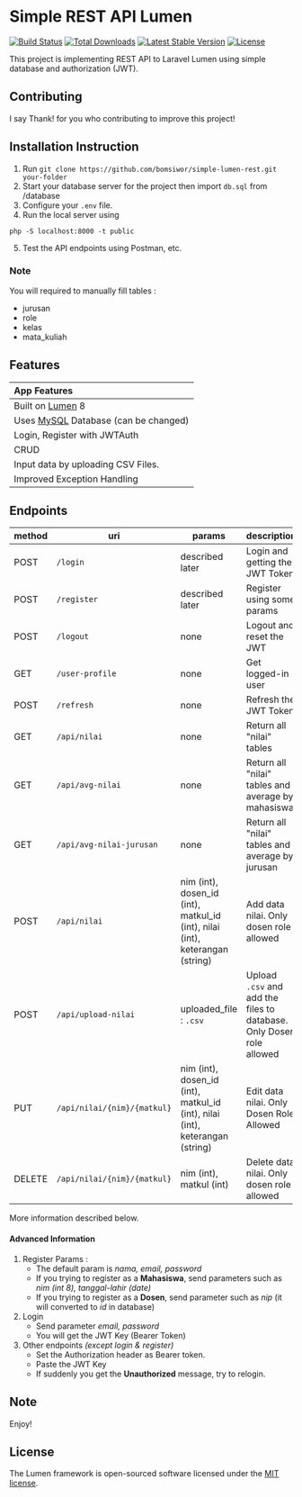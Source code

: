 # Simple REST API Lumen

[![Build Status](https://travis-ci.org/laravel/lumen-framework.svg)](https://travis-ci.org/laravel/lumen-framework)
[![Total Downloads](https://img.shields.io/packagist/dt/laravel/framework)](https://packagist.org/packages/laravel/lumen-framework)
[![Latest Stable Version](https://img.shields.io/packagist/v/laravel/framework)](https://packagist.org/packages/laravel/lumen-framework)
[![License](https://img.shields.io/packagist/l/laravel/framework)](https://packagist.org/packages/laravel/lumen-framework)

This project is implementing REST API to Laravel Lumen using simple database and authorization (JWT).

## Contributing

I say Thank! for you who contributing to improve this project!

## Installation Instruction

1. Run `git clone https://github.com/bomsiwor/simple-lumen-rest.git your-folder`
2. Start your database server for the project then import `db.sql` from /database
3. Configure your `.env` file.
4. Run the local server using

```
php -S localhost:8000 -t public
```

5. Test the API endpoints using Postman, etc.

### Note
You will required to manually fill tables :
- jurusan
- role
- kelas
- mata_kuliah

## Features

| App Features                                                     |
| :--------------------------------------------------------------- |
| Built on [Lumen](https://laravel.com/) 8                         |
| Uses [MySQL](https://github.com/mysql) Database (can be changed) |
| Login, Register with JWTAuth                                     |
| CRUD                                                             |
| Input data by uploading CSV Files.                               |
| Improved Exception Handling                                      |

## Endpoints

| method | uri                         | params          | description                                                          |
| ------ | --------------------------- | --------------- | -------------------------------------------------------------------- |
| POST   | `/login`                    | described later | Login and getting the JWT Token                                      |
| POST   | `/register`                 | described later | Register using some params                                           |
| POST   | `/logout`                   | none            | Logout and reset the JWT                                             |
| GET    | `/user-profile`             | none            | Get logged-in user                                                   |
| POST   | `/refresh`                  | none            | Refresh the JWT Token                                                |
| GET    | `/api/nilai`                | none            | Return all "nilai" tables                                            |
| GET    | `/api/avg-nilai`            | none            | Return all "nilai" tables and average by mahasiswa                   |
| GET    | `/api/avg-nilai-jurusan`    | none            | Return all "nilai" tables and average by jurusan                     |
| POST   | `/api/nilai`                | nim (int), dosen_id (int), matkul_id (int), nilai (int), keterangan (string)            | Add data nilai. Only dosen role allowed                              |
| POST   | `/api/upload-nilai`         | uploaded_file : `.csv`            | Upload `.csv` and add the files to database. Only Dosen role allowed |
| PUT    | `/api/nilai/{nim}/{matkul}` | nim (int), dosen_id (int), matkul_id (int), nilai (int), keterangan (string)            | Edit data nilai. Only Dosen Role Allowed                             |
| DELETE | `/api/nilai/{nim}/{matkul}` | nim (int), matkul (int)            | Delete data nilai. Only dosen role allowed                           |
More information described below.

#### Advanced Information
1. Register
    Params :
    - The default param is _nama, email, password_
    - If you trying to register as a **Mahasiswa**, send parameters such as _nim (int 8), tanggal-lahir (date)_
    - If you trying to register as a **Dosen**, send parameter such as _nip_ (it will converted to _id_ in database)
2. Login
    - Send parameter _email, password_
    - You will get the JWT Key (Bearer Token)
3. Other endpoints _(except login & register)_
    - Set the Authorization header as Bearer token.
    - Paste the JWT Key
    - If suddenly you get the **Unauthorized** message, try to relogin.

## Note

Enjoy!

## License

The Lumen framework is open-sourced software licensed under the [MIT license](https://opensource.org/licenses/MIT).
